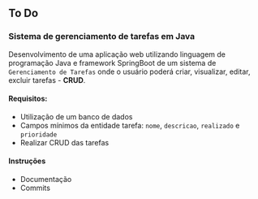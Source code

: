## To Do

### Sistema de gerenciamento de tarefas em Java

Desenvolvimento de uma aplicação web utilizando linguagem de programação Java
e framework SpringBoot de um sistema de `Gerenciamento de Tarefas` onde o usuário
poderá criar, visualizar, editar, excluir tarefas - **CRUD**.
#### Requisitos:
- Utilização de um banco de dados
- Campos mínimos da entidade tarefa: `nome`, `descricao`, `realizado` e `prioridade`
- Realizar CRUD das tarefas
#### Instruções
- Documentação
- Commits
